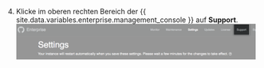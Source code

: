 4. Klicke im oberen rechten Bereich der {{ site.data.variables.enterprise.management_console }} auf **Support**. ![Schaltfläche für den Zugriff auf den Bereich „Support“](/assets/images/enterprise/management-console/support-link.png)
